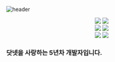 ![header](https://capsule-render.vercel.app/api?type=cylinder&height=300&color=gradient&text=BOBx5%20Github&descAlign=78)
<div align="center">
    <img src="https://img.shields.io/badge/C%23-512BD4?style=flat&logo=csharp&logoColor=white"/>
    <img src="https://img.shields.io/badge/.NET-512BD4?style=flat&logo=.NET&logoColor=white"/>
</div>
<div align="center">
    <img src="https://img.shields.io/badge/powershell-5391FE?style=flat&logo=powershell&logoColor=white"/>
    <img src="https://img.shields.io/badge/Docker-2496ED?style=flat&logo=Docker&logoColor=white"/>
</div>
<div align="center">
    <img src="https://img.shields.io/badge/GitHub-181717?style=flat&logo=GitHub&logoColor=white"/>
    <img src="https://img.shields.io/badge/GitLab-FC6D26?style=flat&logo=GitLab&logoColor=white"/>
</div>


### 닷넷을 사랑하는 5년차 개발자입니다.

<!--
**BOBx5/BOBx5** is a ✨ _special_ ✨ repository because its `README.md` (this file) appears on your GitHub profile.

Here are some ideas to get you start![csharp](https://github.com/BOBx5/BOBx5/assets/55046528/de69e5a7-19a9-4eca-9b0e-b7d819cf9198)
ed:

- 🔭 I’m currently working on ...
- 🌱 I’m currently learning ...
- 👯 I’m looking to collaborate on ...
- 🤔 I’m looking for help with ...
- 💬 Ask me about ...
- 📫 How to reach me: ...
- 😄 Pronouns: ...
- ⚡ Fun fact: ...
-->
